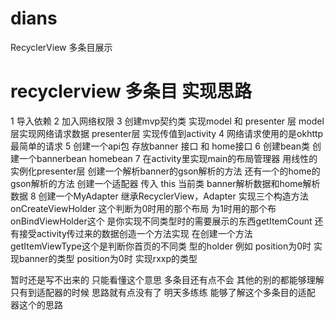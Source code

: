 # dians
RecyclerView  多条目展示


#  recyclerview  多条目 实现思路


1 导入依赖 
2 加入网络权限
3 创建mvp契约类  实现model  和 presenter 层   model层实现网络请求数据  presenter层 实现传值到activity 
4 网络请求使用的是okhttp  最简单的请求
5 创建一个api包 存放banner 接口 和 home接口 
6 创建bean类  创建一个bannerbean  homebean 
7 在activity里实现main的布局管理器 用线性的 实例化presenter层 创建一个解析banner的gson解析的方法 还有一个的home的gson解析的方法  创建一个适配器
  传入 this 当前类 banner解析数据和home解析数据 
8 创建一个MyAdapter 继承RecyclerView，Adapter  实现三个构造方法 onCreateViewHolder 这个判断为0时用的那个布局 为1时用的那个布onBindViewHolder这个
  是你实现不同类型时的需要展示的东西getItemCount 还有接受activity传过来的数据创造一个方法实现 在创建一个方法 getItemViewType这个是判断你首页的不同类
  型的holder 例如  position为0时 实现banner的类型 position为0时 实现rxxp的类型 
  
  
  暂时还是写不出来的  只能看懂这个意思  多条目还有点不会 其他的别的都能够理解  只有到适配器的时候 思路就有点没有了 明天多练练 能够了解这个多条目的适配
  器这个的思路  
